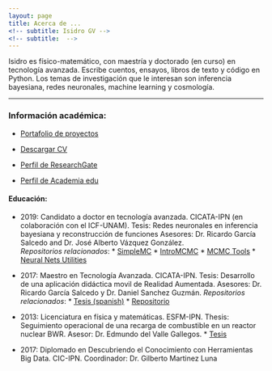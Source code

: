 ```yaml
---
layout: page
title: Acerca de ...
<!-- subtitle: Isidro GV -->
<!-- subtitle:  -->
---
```


Isidro es físico-matemático, con maestría y doctorado (en curso) en tecnología avanzada. Escribe cuentos, ensayos, libros de texto y código en Python. Los temas de investigación que le interesan son inferencia bayesiana, redes neuronales, machine learning y cosmología.

-------------------------------------------------------------
### Información académica:

* [Portafolio de proyectos](portafolio.md)

 * <a href="https://github.com/igomezv/igomezv.github.io/raw/master/CV/CV.pdf">Descargar CV</a>
 
 * <a href="https://www.researchgate.net/profile/Isidro_Gomez-Vargas2">Perfil de ResearchGate </a>

 * <a href="https://ipn.academia.edu/IsidroGómezVargas">Perfil de Academia edu</a>


####	Educación:

- 	2019: Candidato a doctor en tecnología avanzada. CICATA-IPN (en colaboración con el ICF-UNAM).
    Tesis: Redes neuronales en inferencia bayesiana y reconstrucción de funciones
    Asesores: Dr. Ricardo García Salcedo and Dr. José Alberto Vázquez González.    
    *Repositorios relacionados*:
        * <a href="https://github.com/ja-vazquez/SimpleMC" download>SimpleMC</a>
        * <a href="https://github.com/igomezv/IntroMCMC">IntroMCMC</a>
        * <a href="https://github.com/igomezv/mcmcTools">MCMC Tools</a>
        * <a href="https://github.com/igomezv/neural_nets_utilities">Neural Nets Utilities</a>

- 	2017: Maestro en Tecnología Avanzada. CICATA-IPN.
    Tesis: Desarrollo de una aplicación didáctica movil de Realidad Aumentada.
    Asesores: Dr. Ricardo García Salcedo y Dr. Daniel Sanchez Guzmán.
    *Repositorios relacionados*:
        * <a href="https://www.academia.edu/35480448/Dise%C3%B1o_y_desarrollo_de_una_aplicaci%C3%B3n_para_dispositivos_m%C3%B3viles_de_realidad_aumentada">Tesis (spanish)</a>
        * <a href="https://github.com/igomezv/RAsolidsrev">Repositorio</a>
        
-	2013: Licenciatura en física y matemáticas. ESFM-IPN.
    Thesis: Seguimiento operacional de una recarga de combustible en un reactor nuclear BWR.
    Asesor: Dr. Edmundo del Valle Gallegos.
        * <a href="https://www.academia.edu/35480399/Seguimiento_operacional_de_una_recarga_de_combustible_de_un_reactor_BWR_con_SIMULATE_3" download>Tesis</a>
    

- 	2017: Diplomado en Descubriendo el Conocimiento con Herramientas Big Data. CIC-IPN.
    Coordinador: Dr. Gilberto Martinez Luna
